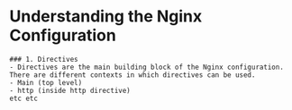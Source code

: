 # Understanding the Nginx Configuration

    ### 1. Directives
    - Directives are the main building block of the Nginx configuration.
    There are different contexts in which directives can be used.
    - Main (top level)
    - http (inside http directive)
    etc etc
